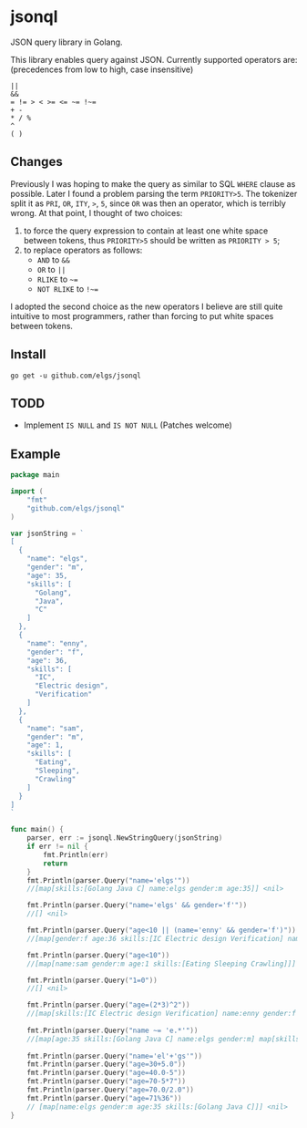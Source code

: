 # jsonql
JSON query library in Golang.

This library enables query against JSON. Currently supported operators are: (precedences from low to high, case insensitive)

```
||
&&
= != > < >= <= ~= !~=
+ -
* / %
^
( )
```

## Changes
Previously I was hoping to make the query as similar to SQL `WHERE` clause as possible. Later I found a problem parsing the term `PRIORITY>5`. The tokenizer split it as `PRI`, `OR`, `ITY`, `>`, `5`, since `OR` was then an operator, which is terribly wrong. At that point, I thought of two choices:

1. to force the query expression to contain at least one white space between tokens, thus `PRIORITY>5` should be written as `PRIORITY > 5`;
2. to replace operators as follows:
	* `AND` to `&&`
	* `OR`	to `||`
	* `RLIKE` to `~=`
	* `NOT RLIKE` to `!~=`

I adopted the second choice as the new operators I believe are still quite intuitive to most programmers, rather than forcing to put white spaces between tokens.

## Install
`go get -u github.com/elgs/jsonql`

## TODD
* Implement `IS NULL` and `IS NOT NULL` (Patches welcome)

## Example
```go
package main

import (
	"fmt"
	"github.com/elgs/jsonql"
)

var jsonString = `
[
  {
    "name": "elgs",
    "gender": "m",
	"age": 35,
    "skills": [
      "Golang",
      "Java",
      "C"
    ]
  },
  {
    "name": "enny",
    "gender": "f",
    "age": 36,
	"skills": [
      "IC",
      "Electric design",
      "Verification"
    ]
  },
  {
    "name": "sam",
    "gender": "m",
	"age": 1,
    "skills": [
      "Eating",
      "Sleeping",
      "Crawling"
    ]
  }
]
`

func main() {
	parser, err := jsonql.NewStringQuery(jsonString)
	if err != nil {
		fmt.Println(err)
		return
	}
	fmt.Println(parser.Query("name='elgs'"))
	//[map[skills:[Golang Java C] name:elgs gender:m age:35]] <nil>

	fmt.Println(parser.Query("name='elgs' && gender='f'"))
	//[] <nil>

	fmt.Println(parser.Query("age<10 || (name='enny' && gender='f')"))
	//[map[gender:f age:36 skills:[IC Electric design Verification] name:enny] map[age:1 skills:[Eating Sleeping Crawling] name:sam gender:m]] <nil>

	fmt.Println(parser.Query("age<10"))
	//[map[name:sam gender:m age:1 skills:[Eating Sleeping Crawling]]] <nil>

	fmt.Println(parser.Query("1=0"))
	//[] <nil>

	fmt.Println(parser.Query("age=(2*3)^2"))
	//[map[skills:[IC Electric design Verification] name:enny gender:f age:36]] <nil>
	
	fmt.Println(parser.Query("name ~= 'e.*'"))
	//[map[age:35 skills:[Golang Java C] name:elgs gender:m] map[skills:[IC Electric design Verification] name:enny gender:f age:36]] <nil>
	
	fmt.Println(parser.Query("name='el'+'gs'"))
	fmt.Println(parser.Query("age=30+5.0"))
	fmt.Println(parser.Query("age=40.0-5"))
	fmt.Println(parser.Query("age=70-5*7"))
	fmt.Println(parser.Query("age=70.0/2.0"))
	fmt.Println(parser.Query("age=71%36"))
	// [map[name:elgs gender:m age:35 skills:[Golang Java C]]] <nil>
}
```
